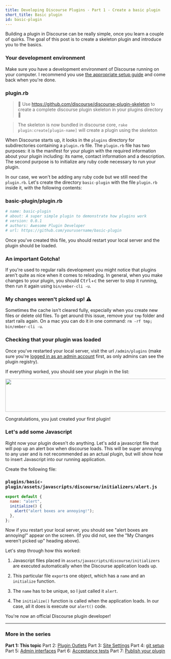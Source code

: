 ```yaml
---
title: Developing Discourse Plugins - Part 1 - Create a basic plugin
short_title: Basic plugin
id: basic-plugin
---
```


Building a plugin in Discourse can be really simple, once you learn a couple of quirks. The goal of this post is to create a skeleton plugin and introduce you to the basics.

### Your development environment

Make sure you have a development environment of Discourse running on your computer. I recommend you use [the appropriate setup guide](https://meta.discourse.org/tag/dev-install) and come back when you're done.

### plugin.rb

> :tada: Use https://github.com/discourse/discourse-plugin-skeleton to create a complete discourse plugin skeleton in your plugins directory :tada:

> The skeleton is now bundled in discourse core, `rake plugin:create[plugin-name]` will create a plugin using the skeleton

When Discourse starts up, it looks in the `plugins` directory for subdirectories containing a `plugin.rb` file. The `plugin.rb` file has two purposes: it is the manifest for your plugin with the required information about your plugin including: its name, contact information and a description. The second purpose is to initialize any ruby code necessary to run your plugin.

In our case, we won't be adding any ruby code but we still need the `plugin.rb`. Let's create the directory `basic-plugin` with the file `plugin.rb` inside it, with the following contents:

### basic-plugin/plugin.rb

```rb
# name: basic-plugin
# about: A super simple plugin to demonstrate how plugins work
# version: 0.0.1
# authors: Awesome Plugin Developer
# url: https://github.com/yourusername/basic-plugin
```

Once you've created this file, you should restart your local server and the plugin should be loaded.

### An important Gotcha!

If you're used to regular rails development you might notice that plugins aren't quite as nice when it comes to reloading. In general, when you make changes to your plugin, you should <kbd>Ctrl</kbd>+<kbd>c</kbd> the server to stop it running, then run it again using `bin/ember-cli -u`.

### My changes weren't picked up! :warning:

Sometimes the cache isn't cleared fully, especially when you create new files or delete old files. To get around this issue, remove your `tmp` folder and start rails again. On a mac you can do it in one command: `rm -rf tmp; bin/ember-cli -u`.

### Checking that your plugin was loaded

Once you've restarted your local server, visit the url `/admin/plugins` (make sure you're [logged in as an admin account](https://meta.discourse.org/t/create-admin-account-from-console/17274) first, as only admins can see the plugin registry).

If everything worked, you should see your plugin in the list:

<img src="//assets-meta-cdck-prod-meta.s3.dualstack.us-west-1.amazonaws.com/original/3X/4/7/47a4b274553bd1fb0bba2d2df699ac136ad6a5cc.png" width="690" height="104">

Congratulations, you just created your first plugin!

### Let's add some Javascript

Right now your plugin doesn't do anything. Let's add a javascript file that will pop up an alert box when discourse loads. This will be super annoying to any user and is not recommended as an actual plugin, but will show how to insert Javascript into our running application.

Create the following file:

### `plugins/basic-plugin/assets/javascripts/discourse/initializers/alert.js`

```js
export default {
  name: "alert",
  initialize() {
    alert("alert boxes are annoying!");
  },
};
```

Now if you restart your local server, you should see "alert boxes are annoying!" appear on the screen. (If you did not, see the "My Changes weren't picked up" heading above).

Let's step through how this worked:

1. Javascript files placed in `assets/javascripts/discourse/initializers` are executed automatically when the Discourse application loads up.

2. This particular file `export`s one object, which has a `name` and an `initialize` function.

3. The `name` has to be unique, so I just called it `alert`.

4. The `initialize()` function is called when the application loads. In our case, all it does is execute our `alert()` code.

You're now an official Discourse plugin developer!

---

### More in the series

**Part 1: This topic**
Part 2: [Plugin Outlets](https://meta.discourse.org/t/beginners-guide-to-creating-discourse-plugins-part-2-plugin-outlets/31001)
Part 3: [Site Settings](https://meta.discourse.org/t/beginners-guide-to-creating-discourse-plugins-part-3-custom-settings/31115)
Part 4: [git setup](https://meta.discourse.org/t/beginners-guide-to-creating-discourse-plugins-part-4-git-setup/31272)
Part 5: [Admin interfaces](https://meta.discourse.org/t/beginners-guide-to-creating-discourse-plugins-part-5-admin-interfaces/31761)
Part 6: [Acceptance tests](https://meta.discourse.org/t/beginner-s-guide-to-creating-discourse-plugins-part-6-acceptance-tests/32619)
Part 7: [Publish your plugin](https://meta.discourse.org/t/beginner-s-guide-to-creating-discourse-plugins-part-7-publish-your-plugin/101636)
